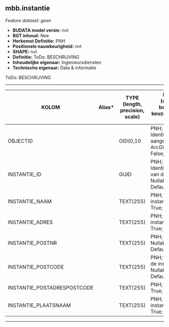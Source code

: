 ## mbb.instantie
*Feature dataset: geen*


* __BUDATA model versie:__ nvt
* __BGT inhoud:__ Nee
* __Herkomst Definitie:__ PNH
* __Positionele nauwkeurigheid:__ nvt
* __SHAPE:__ nvt
* __Definitie:__ ToDo: BESCHRIJVING
* __Inhoudelijke eigenaar:__ Ingenieursdiensten
* __Technische eigenaar:__ Data & informatie

ToDo: BESCHRIJVING
***



|KOLOM                               |Alias*                             | TYPE (length, precision, scale) |DEFINITIE (oorsprong; beschrijving; keuzelijst; nullable; default)|
|------                              |----                              |---------------------------------|----
|OBJECTID                            |                                  | OID(0,10                        |PNH; Intern ArcGIS Identificatienummer, aangemaakt door ArcGIS; ; Nullable: False; Default: None|
|INSTANTIE_ID                        |                                  | GUID                            |PNH; Identificatienummer van de instantie; ; Nullable: True; Default: None|
|INSTANTIE_NAAM                      |                                  | TEXT(255)                       |PNH; Naam van de instantie; ; Nullable: True; Default: None|
|INSTANTIE_ADRES                     |                                  | TEXT(255)                       |PNH; Adres van de instantie; ; Nullable: True; Default: None|
|INSTANTIE_POSTNR                    |                                  | TEXT(255)                       |PNH; Postnummer; ; Nullable: True; Default: None|
|INSTANTIE_POSTCODE                  |                                  | TEXT(255)                       |PNH; Postcode van de instantie; ; Nullable: True; Default: None|
|INSTANTIE_POSTADRESPOSTCODE         |                                  | TEXT(255)                       |PNH; ; ; Nullable: True; Default: None|
|INSTANTIE_PLAATSNAAM                |                                  | TEXT(255)                       |PNH; Plaats van de instantie; ; Nullable: True; Default: None|
***


